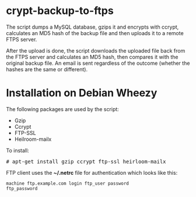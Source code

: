 # crypt-backup-to-ftps

The script dumps a MySQL database, gzips it and encrypts with ccrypt, calculates an MD5 hash of the backup file and then uploads it to a remote FTPS server.

After the upload is done, the script downloads the uploaded file back from the FTPS server and calculates an MD5 hash, then compares it with the original backup file. An email is sent regardless of the outcome (whether the hashes are the same or different).

# Installation on Debian Wheezy

The following packages are used by the script:
 
* Gzip
* Ccrypt
* FTP-SSL
* Heilroom-mailx
 
To install:

<pre># apt-get install gzip ccrypt ftp-ssl heirloom-mailx</pre>

FTP client uses the <strong>~/.netrc</strong> file for authentication which looks like this:

<code>machine ftp.example.com login ftp_user password ftp_password</code>
